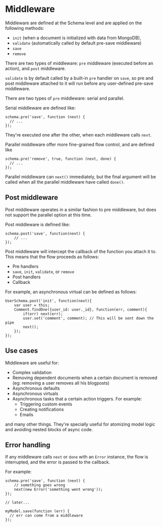 Middleware
==========

Middleware are defined at the Schema level and are applied on the following methods:

- `init` (when a document is initialized with data from MongoDB),
- `validate` (automatically called by default pre-save middleware)
- `save`
- `remove`

There are two types of middleware: `pre` middleware (executed before an action), and `post` middleware.

`validate` is by default called by a built-in `pre` handler on `save`, so pre
and post middleware attached to it will run before any user-defined pre-save middleware.

There are two types of `pre` middleware: serial and parallel.

Serial middleware are defined like:

    schema.pre('save', function (next) {
      // ...
    });

They're executed one after the other, when each middleware calls `next`.

Parallel middleware offer more fine-grained flow control, and are defined
like

    schema.pre('remove', true, function (next, done) {
      // ...
    });

Parallel middleware can `next()` immediately, but the final argument will be
called when all the parallel middleware have called `done()`.

## Post middleware

Post middleware operates in a similar fashion to pre middleware, but does not support
the parallel option at this time.

Post middleware is defined like:

    schema.post('save', function(next) {
        // ...
    });

Post middleware will intercept the callback of the function you attach it to.  This
means that the flow proceeds as follows:

- Pre handlers
- `save`, `init`, `validate`, or `remove`
- Post handlers
- Callback

For example, an asynchronous virtual can be defined as follows:

    UserSchema.post('init', function(next){
        var user = this;
        Comment.findOne({user_id: user._id}, function(err, comment){
            if(err) next(err);
            user.set('comment', comment); // This will be sent down the pipe
            next();
        });
    });


## Use cases

Middleware are useful for:

- Complex validation
- Removing dependent documents when a certain document is removed (eg:
removing a user removes all his blogposts)
- Asynchronous defaults
- Asynchronous virtuals
- Asynchronous tasks that a certain action triggers. For example:
  - Triggering custom events
  - Creating notifications
  - Emails

and many other things. They're specially useful for atomizing model logic
and avoiding nested blocks of async code.

## Error handling

If any middleware calls `next` or `done` with an `Error` instance, the flow is
interrupted, and the error is passed to the callback.

For example:

    schema.pre('save', function (next) {
        // something goes wrong
        next(new Error('something went wrong'));
    });

    // later...

    myModel.save(function (err) {
      // err can come from a middleware
    });